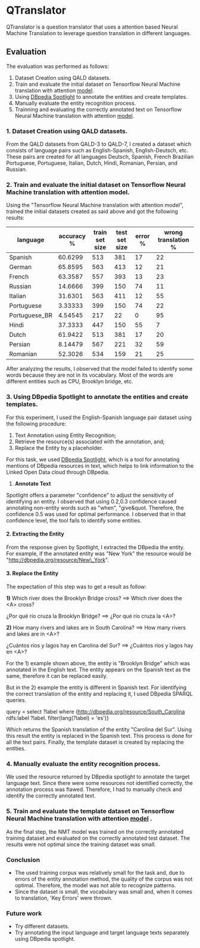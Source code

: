 # QTranslator

QTranslator is a question translator that uses a attention based Neural Machine Translation to leverage question translation in different languages.


## Evaluation
The evaluation was performed as follows:

1. Dataset Creation using QALD datasets.
2. Train and evaluate the initial dataset on Tensorflow Neural Machine translation with attention [model](https://www.blogger.com/u/1/blog/post/edit/7948183821104122808/789201015065518066#).
3. Using [DBpedia Spotlight](https://www.blogger.com/u/1/blog/post/edit/7948183821104122808/789201015065518066#) to annotate the entities and create templates.
4. Manually evaluate the entity recognition process.
5. Trainning and evaluating the correctly annotated text on Tensorflow Neural Machine translation with attention [model](https://www.blogger.com/u/1/blog/post/edit/7948183821104122808/789201015065518066#).

### **1. Dataset Creation using QALD datasets.**

From the QALD datasets from QALD-3 to QALD-7, I created a dataset which consists of language pairs such as English-Spanish, English-Deutsch, etc. 
These pairs are created for all languages Deutsch, Spanish, French Brazilian Portuguese, Portuguese, Italian, Dutch, Hindi, Romanian, Persian, and Russian.

### **2. Train and evaluate the initial dataset on Tensorflow Neural Machine translation with attention model.**

Using the &quot;Tensorflow Neural Machine translation with attention model&quot;, trained the initial datasets created as said above and got the following results:

| **language** | **accuracy %** | **train set size** | **test set size** | **error %** | **wrong translation %** |
| --- | --- | --- | --- | --- | --- |
| Spanish | 60.6299 | 513 | 381 | 17 | 22 |
| German | 65.8595 | 563 | 413 | 12 | 21 |
| French | 63.3587 | 557 | 393 | 13 | 23 |
| Russian | 14.6666 | 399 | 150 | 74 | 11 |
| Italian | 31.6301 | 563 | 411 | 12 | 55 |
| Portuguese | 3.33333 | 399 | 150 | 74 | 22 |
| Portuguese\_BR | 4.54545 | 217 | 22 | 0 | 95 |
| Hindi | 37.3333 | 447 | 150 | 55 | 7 |
| Dutch | 61.9422 | 513 | 381 | 17 | 20 |
| Persian | 8.14479 | 567 | 221 | 32 | 59 |
| Romanian | 52.3026 | 534 | 159 | 21 | 25 |

After analyzing the results, I observed that the model failed to identify some words because they are not in its vocabulary. 
Most of the words are different entities such as CPU, Brooklyn bridge, etc.

### **3. Using DBpedia Spotlight to annotate the entities and create templates.**

For this experiment, I used the English-Spanish language pair dataset using the following procedure:

1. Text Annotation using Entity Recognition;
2. Retrieve the resource(s) associated with the annotation, and;
3. Replace the Entity by a placeholder.

For this task, we used [DBpedia Spotlight](https://www.blogger.com/u/1/blog/post/edit/7948183821104122808/789201015065518066#), which is a tool for annotating mentions of DBpedia resources in text, which helps to link information to the Linked Open Data cloud through DBpedia.

1. **Annotate Text**

Spotlight offers a parameter &quot;confidence&quot; to adjust the sensitivity of identifying an entity. 
I observed that using 0.2,0.3 confidence caused annotating non-entity words such as &quot;when&quot;, &quot;give&quot. 
Therefore, the confidence 0.5 was used for optimal performance. 
I observed that in that confidence level, the tool fails to identify some entities.

#### **2. Extracting the Entity**

From the response given by Spotlight, I extracted the DBpedia the entity. 
For example, if the annotated entity was &quot;New York&quot; the resource would be &quot;http://dbpedia.org/resource/New\_York&quot;.

#### **3. Replace the Entity**

The expectation of this step was to get a result as follow:

**1)** Which river does the Brooklyn Bridge cross? ==> Which river does the \<A\> cross?

¿Por qué río cruza la Brooklyn Bridge? ==> ¿Por qué río cruza la \<A\>?

**2)** How many rivers and lakes are in South Carolina? ==> How many rivers and lakes are in \<A\>?

¿Cuántos ríos y lagos hay en Carolina del Sur? ==> ¿Cuántos ríos y lagos hay en \<A\>?

For the 1) example shown above, the entity is &quot;Brooklyn Bridge&quot; which was annotated in the English text. 
The entity appears on the Spanish text as the same, therefore it can be replaced easily.

But in the 2) example the entity is different in Spanish text. 
For identifying the correct translation of the entity and replacing it, I used DBpedia SPARQL queries.

query = select ?label where {<http://dbpedia.org/resource/South_Carolina> rdfs:label ?label. filter(lang(?label) = 'es')}

Which returns the Spanish translation of the entity &quot;Carolina del Sur&quot;. 
Using this result the entity is replaced in the Spanish text. 
This process is done for all the text pairs. 
Finally, the template dataset is created by replacing the entities.

### **4.**  **Manually evaluate the entity recognition process.**

We used the resource returned by DBpedia spotlight to annotate the target language text. 
Since there were some resources not identified correctly, the annotation process was flawed. 
Therefore, I had to manually check and identify the correctly annotated text.

### **5.**  **Train and evaluate the template dataset on Tensorflow Neural Machine translation with attention** [**model**](https://www.blogger.com/u/1/blog/post/edit/7948183821104122808/789201015065518066#) **.**

As the final step, the NMT model was trained on the correctly annotated training dataset and evaluated on the correctly annotated test dataset. 
The results were not optimal since the training dataset was small.

### **Conclusion**

- The used training corpus was relatively small for the task and, due to errors of the entity annotation method, the quality of the corpus was not optimal. 
  Therefore, the model was not able to recognize patterns.
- Since the dataset is small, the vocabulary was small and, when it comes to translation, &#39;Key Errors&#39; were thrown.

### **Future work**

- Try different datasets.
- Try annotating the input language and target language texts separately using DBpedia spotlight.

